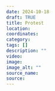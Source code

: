 ```yaml
---
date: 2024-10-18
draft: TRUE
title: Protest
location: 
coordinates: 
category: 
tags: []
description: ""
video: 
image: 
image_alt: ""
source_name: 
source: 
---
```


